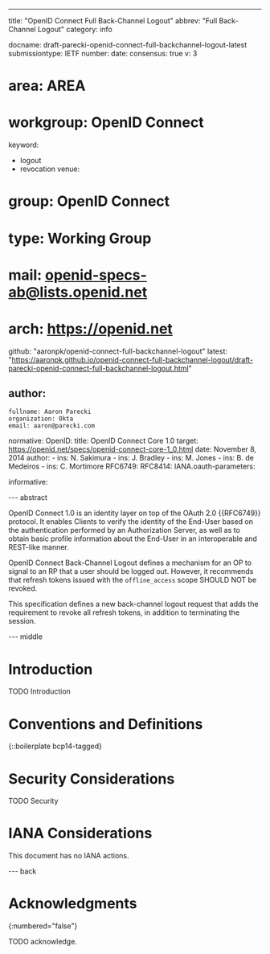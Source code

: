---
title: "OpenID Connect Full Back-Channel Logout"
abbrev: "Full Back-Channel Logout"
category: info

docname: draft-parecki-openid-connect-full-backchannel-logout-latest
submissiontype: IETF
number:
date:
consensus: true
v: 3
# area: AREA
# workgroup: OpenID Connect
keyword:
 - logout
 - revocation
venue:
#  group: OpenID Connect
#  type: Working Group
#  mail: openid-specs-ab@lists.openid.net
#  arch: https://openid.net
  github: "aaronpk/openid-connect-full-backchannel-logout"
  latest: "https://aaronpk.github.io/openid-connect-full-backchannel-logout/draft-parecki-openid-connect-full-backchannel-logout.html"

author:
 -
    fullname: Aaron Parecki
    organization: Okta
    email: aaron@parecki.com

normative:
  OpenID:
    title: OpenID Connect Core 1.0
    target: https://openid.net/specs/openid-connect-core-1_0.html
    date: November 8, 2014
    author:
      - ins: N. Sakimura
      - ins: J. Bradley
      - ins: M. Jones
      - ins: B. de Medeiros
      - ins: C. Mortimore
  RFC6749:
  RFC8414:
  IANA.oauth-parameters:

informative:


--- abstract

OpenID Connect 1.0 is an identity layer on top of the OAuth 2.0 {{RFC6749}} protocol. It enables Clients to verify the identity of the End-User based on the authentication performed by an Authorization Server, as well as to obtain basic profile information about the End-User in an interoperable and REST-like manner.

OpenID Connect Back-Channel Logout defines a mechanism for an OP to signal to an RP that a user should be logged out. However, it recommends that refresh tokens issued with the `offline_access` scope SHOULD NOT be revoked.

This specification defines a new back-channel logout request that adds the requirement to revoke all refresh tokens, in addition to terminating the session.


--- middle

# Introduction

TODO Introduction


# Conventions and Definitions

{::boilerplate bcp14-tagged}


# Security Considerations

TODO Security


# IANA Considerations

This document has no IANA actions.


--- back

# Acknowledgments
{:numbered="false"}

TODO acknowledge.
